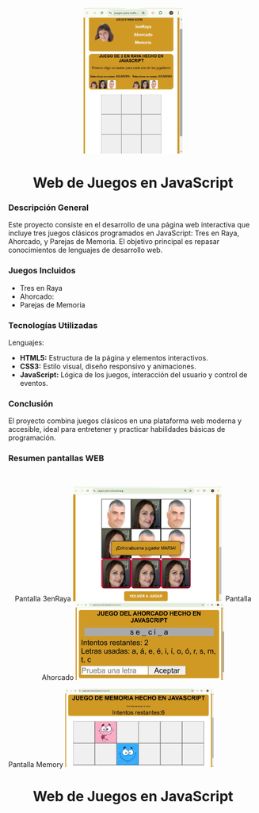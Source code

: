 ﻿<p align="center">
<img width="200px" src="menu.jpg">
<h1 align="center">Web de Juegos en JavaScript</h1>
</p>

### Descripción General
Este proyecto consiste en el desarrollo de una página web interactiva que incluye tres juegos clásicos programados en JavaScript: Tres en Raya, Ahorcado, y Parejas de Memoria. El objetivo principal es repasar conocimientos de lenguajes de desarrollo web.

### Juegos Incluidos
- Tres en Raya
- Ahorcado:
- Parejas de Memoria

### Tecnologías Utilizadas

Lenguajes:
- **HTML5:** Estructura de la página y elementos interactivos.
- **CSS3:** Estilo visual, diseño responsivo y animaciones.
- **JavaScript:** Lógica de los juegos, interacción del usuario y control de eventos.

### Conclusión
El proyecto combina juegos clásicos en una plataforma web moderna y accesible, ideal para entretener y practicar habilidades básicas de programación.

### Resumen pantallas WEB
﻿<p align="center">
Pantalla 3enRaya
<img width="300px" src="tres.jpg">
﻿
Pantalla Ahorcado
<img width="300px" src="ahorcado.jpg">

Pantalla Memory
<img width="300px" src="memoria.jpg">

<h1 align="center">Web de Juegos en JavaScript</h1>
</p>
